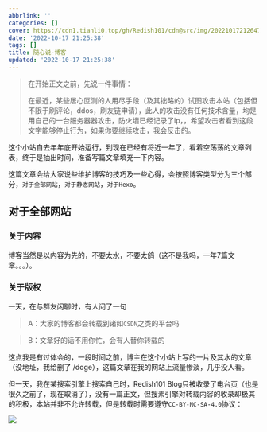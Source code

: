 ```yaml
---
abbrlink: ''
categories: []
cover: https://cdn1.tianli0.top/gh/Redish101/cdn@src/img/20221017212647.png
date: '2022-10-17 21:25:38'
tags: []
title: 随心说-博客
updated: '2022-10-17 21:25:38'
---
```


> 在开始正文之前，先说一件事情：
>
> 在最近，某些居心叵测的人用尽手段（及其拙略的）试图攻击本站（包括但不限于刷评论，ddos，刷友链申请），此人的攻击没有任何技术含量，均是用自己的一台服务器器攻击，防火墙已经记录了ip，，希望攻击者看到这段文字能够停止行为，如果你要继续攻击，我会反击的。

这个小站自去年年底开始运行，到现在已经有将近一年了，看着空荡荡的文章列表，终于是抽出时间，准备写篇文章填充一下内容。

这篇文章会给大家说些维护博客的技巧及一些心得，会按照博客类型分为三个部分，`对于全部网站`，`对于静态网站`，`对于Hexo`。

## 对于全部网站

### 关于内容

博客当然是以内容为先的，不要太水，不要太鸽（这不是我吗，一年7篇文章。。。）。

### 关于版权

一天，在与群友闲聊时，有人问了一句

> A：大家的博客都会转载到诸如`CSDN`之类的平台吗

> B：文章好的话不用你忙，会有人替你转载的

这点我是有过体会的，一段时间之前，博主在这个小站上写的一片及其水的文章（没地址，我给删了 /doge），这篇文章在我的网站上流量惨淡，几乎没人看。

但一天，我在某搜索引擎上搜索自己时，Redish101 Blog只被收录了电台页（也是很久之前了，现在取消了），没有一篇正文，但搜素引擎对转载内容的收录却极其的积极，本站并非不允许转载，但是转载时需要遵守`CC-BY-NC-SA-4.0`协议：

![](https://cdn1.tianli0.top/gh/Redish101/cdn@src/img/20221017214950.png)
